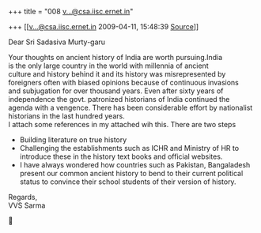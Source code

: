 +++
title = "008 v...@csa.iisc.ernet.in"

+++
[[v...@csa.iisc.ernet.in	2009-04-11, 15:48:39 [Source](https://groups.google.com/g/bvparishat/c/CXswxSRUl1A)]]



Dear Sri Sadasiva Murty-garu

Your thoughts on ancient history of India are worth pursuing.India  
is the only large country in the world with millennia of ancient  
culture and history behind it and its history was misrepresented by  
foreigners often with biased opinions because of continuous invasions  
and subjugation for over thousand years. Even after sixty years of  
independence the govt. patronized historians of India continued the  
agenda with a vengence. There has been considerable effort by nationalist  
historians in the last hundred years.  
I attach some references in my attached wih this. There are two steps  
- Building literature on true history  
- Challenging the establishments such as ICHR and Ministry of HR to  
introduce these in the history text books and official websites.  
- I have always wondered how countries such as Pakistan, Bangaladesh  
present our common ancient history to bend to their current political  
status to convince their school students of their version of history.

Regards,  
VVS Sarma




